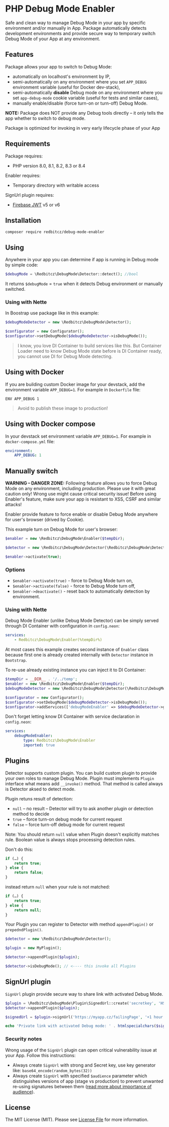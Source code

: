 PHP Debug Mode Enabler
======================

Safe and clean way to manage Debug Mode in your app by specific environment and/or manually in App.
Package automatically detects development environments and provide secure way to temporary switch Debug Mode of your App
at any environment.

## Features
Package allows your app to switch to Debug Mode:
- automatically on localhost's environment by IP,
- semi-automatically on any environment where you set `APP_DEBUG` environment variable (useful for Docker dev-stack),
- semi-automatically **disable** Debug mode on any environment where you set `app-debug-mode` cookie variable (useful for
tests and similar cases),
- manually enable/disable (force turn-on or turn-off) Debug Mode.

**NOTE:** Package does NOT provide any Debug tools directly – it only tells the app whether to switch to debug mode.

Package is optimized for invoking in very early lifecycle phase of your App

## Requirements
Package requires:

- PHP version 8.0, 8.1, 8.2, 8.3 or 8.4

Enabler requires:
 
- Temporary directory with writable access

SignUrl plugin requires:

- [Firebase JWT](https://github.com/firebase/php-jwt) v5 or v6

## Installation
```shell
composer require redbitcz/debug-mode-enabler
```

## Using
Anywhere in your app you can determine if app is running in Debug mode by simple code:
```php
$debugMode = \Redbitcz\DebugMode\Detector::detect(); //bool
```

It returns `$debugMode` = `true` when it detects Debug environment or manually switched.

### Using with Nette
In Boostrap use package like in this example:
```php
$debugModeDetector = new \Redbitcz\DebugMode\Detector();

$configurator = new Configurator();
$configurator->setDebugMode($debugModeDetector->isDebugMode());
```
> I know, you love DI Container to build services like this. But Container Loader need to know Debug Mode state before is
> DI Container ready, you cannot use DI for Debug Mode detecting.

## Using with Docker
If you are building custom Docker image for your devstack, add the environment variable `APP_DEBUG=1`. For example in `Dockerfile` file:
```
ENV APP_DEBUG 1
```
> Avoid to publish these image to production!

## Using with Docker compose
In your devstack set environment variable `APP_DEBUG=1`. For example in `docker-compose.yml` file:
```yaml
environment:
    APP_DEBUG: 1
```

## Manually switch
**WARNING – DANGER ZONE:** Following feature allows you to force Debug Mode on any environment, including *production*.
Please use it with great caution only! Wrong use might cause critical security issue! Before using Enabler's feature, make sure your app is resistant to XSS, CSRF and similar attacks!  

Enabler provide feature to force enable or disable Debug Mode anywhere for user's browser (drived by Cookie).

This example turn on Debug Mode for user's browser:
```php
$enabler = new \Redbitcz\DebugMode\Enabler($tempDir);

$detector = new \Redbitcz\DebugMode\Detector(\Redbitcz\DebugMode\Detector::MODE_FULL, $enabler);

$enabler->activate(true);
```

### Options
- `$enabler->activate(true)` - force to Debug Mode turn on,
- `$enabler->activate(false)` - force to Debug Mode turn off,
- `$enabler->deactivate()` - reset back to automatically detection by environment.

### Using with Nette
Debug Mode Enabler (unlike Debug Mode Detector) can be simply served through DI Container with configuration in `config.neon`:
```yaml
services:
    - Redbitcz\DebugMode\Enabler(%tempDir%)
```

At most cases this example creates second instance of `Enabler` class because first one is already created
internally with `Detector` instance in `Bootstrap`.

To re-use already existing instance you can inject it to DI Container:
```php
$tempDir = __DIR__ . '/../temp';
$enabler = new \Redbitcz\DebugMode\Enabler($tempDir);
$debugModeDetector = new \Redbitcz\DebugMode\Detector(\Redbitcz\DebugMode\Detector::MODE_FULL, $enabler);

$configurator = new Configurator();
$configurator->setDebugMode($debugModeDetector->isDebugMode());
$configurator->addServices(['debugModeEnabler' => $debugModeDetector->getEnabler()]);
```

Don't forget letting know DI Container with service declaration in `config.neon`:
```yaml
services:
    debugModeEnabler:
        type: Redbitcz\DebugMode\Enabler
        imported: true
```  

## Plugins

Detector supports custom plugin. You can build custom plugin to provide your own roles to manage Debug Mode. Plugin must
implements `Plugin` interface what means add `__invoke()` method. That method is called always is Detector aksed to
detect mode.

Plugin retuns result of detection:

- `null` – no result – Detector will try to ask another plugin or detection method to decide
- `true` – force turn-on debug mode for current request
- `false` – force turn-off debug mode for current request

Note: You should return `null` value when Plugin doesn't explicitly matches rule. Boolean value is always stops
processing detection rules.

Don't do this:

```php
if (…) {
    return true;
} else {
    return false;
}
```

instead return `null` when your rule is not matched: 

```php
if (…) {
    return true;
} else {
    return null;
}
```

Your Plugin you can register to Detector with method `appendPlugin()` or `prepedndPlugin()`.

```php
$detector = new \Redbitcz\DebugMode\Detector();

$plugin = new MyPlugin();

$detector->appendPlugin($plugin);

$detector->isDebugMode(); // <---- this invoke all Plugins
```

## SignUrl plugin

`SignUrl` plugin provide secure way to share link with activated Debug Mode. 

```php
$plugin = \Redbitcz\DebugMode\Plugin\SignedUrl::create('secretkey', 'HS256', 'https://myapp.cz');
$detector->appendPlugin($plugin);

$signedUrl = $plugin->signUrl('https://myapp.cz/failingPage', '+1 hour');

echo 'Private link with activated Debug mode: ' . htmlspecialchars($signedUrl, ENT_QUOTES | ENT_HTML5 | ENT_SUBSTITUTE);
```

### Security notes

Wrong usage of the `SignUrl` plugin can open critical vulnerability issue at your App. Follow this instructions:  

- Always create `SignUrl` with strong and Secret key, use key generator like: `base64_encode(random_bytes(32))`
- Always create `SignUrl` with specified `$audience` parameter which distinguishes versions of app (stage vs production)
to prevent unwanted re-using signatures between them
([read more about importance of audience](https://stackoverflow.com/a/41237822/1641372)).

## License
The MIT License (MIT). Please see [License File](LICENSE) for more information.
